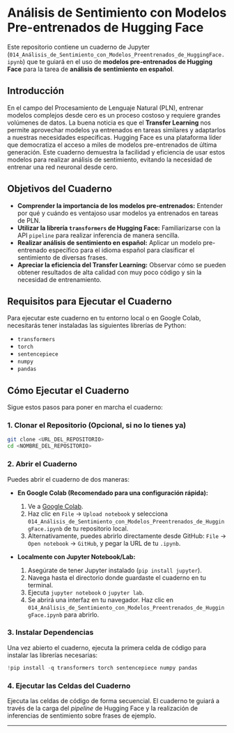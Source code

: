 

# Análisis de Sentimiento con Modelos Pre-entrenados de Hugging Face

Este repositorio contiene un cuaderno de Jupyter (`014_Análisis_de_Sentimiento_con_Modelos_Preentrenados_de_HuggingFace.ipynb`) que te guiará en el uso de **modelos pre-entrenados de Hugging Face** para la tarea de **análisis de sentimiento en español**.

## Introducción

En el campo del Procesamiento de Lenguaje Natural (PLN), entrenar modelos complejos desde cero es un proceso costoso y requiere grandes volúmenes de datos. La buena noticia es que el **Transfer Learning** nos permite aprovechar modelos ya entrenados en tareas similares y adaptarlos a nuestras necesidades específicas. Hugging Face es una plataforma líder que democratiza el acceso a miles de modelos pre-entrenados de última generación. Este cuaderno demuestra la facilidad y eficiencia de usar estos modelos para realizar análisis de sentimiento, evitando la necesidad de entrenar una red neuronal desde cero.

## Objetivos del Cuaderno

  * **Comprender la importancia de los modelos pre-entrenados:** Entender por qué y cuándo es ventajoso usar modelos ya entrenados en tareas de PLN.
  * **Utilizar la librería `transformers` de Hugging Face:** Familiarizarse con la API `pipeline` para realizar inferencia de manera sencilla.
  * **Realizar análisis de sentimiento en español:** Aplicar un modelo pre-entrenado específico para el idioma español para clasificar el sentimiento de diversas frases.
  * **Apreciar la eficiencia del Transfer Learning:** Observar cómo se pueden obtener resultados de alta calidad con muy poco código y sin la necesidad de entrenamiento.

## Requisitos para Ejecutar el Cuaderno

Para ejecutar este cuaderno en tu entorno local o en Google Colab, necesitarás tener instaladas las siguientes librerías de Python:

  * `transformers`
  * `torch`
  * `sentencepiece`
  * `numpy`
  * `pandas`

## Cómo Ejecutar el Cuaderno

Sigue estos pasos para poner en marcha el cuaderno:

### 1\. Clonar el Repositorio (Opcional, si no lo tienes ya)

```bash
git clone <URL_DEL_REPOSITORIO>
cd <NOMBRE_DEL_REPOSITORIO>
```

### 2\. Abrir el Cuaderno

Puedes abrir el cuaderno de dos maneras:

  * **En Google Colab (Recomendado para una configuración rápida):**

    1.  Ve a [Google Colab](https://colab.research.google.com/).
    2.  Haz clic en `File` -\> `Upload notebook` y selecciona `014_Análisis_de_Sentimiento_con_Modelos_Preentrenados_de_HuggingFace.ipynb` de tu repositorio local.
    3.  Alternativamente, puedes abrirlo directamente desde GitHub: `File` -\> `Open notebook` -\> `GitHub`, y pegar la URL de tu `.ipynb`.

  * **Localmente con Jupyter Notebook/Lab:**

    1.  Asegúrate de tener Jupyter instalado (`pip install jupyter`).
    2.  Navega hasta el directorio donde guardaste el cuaderno en tu terminal.
    3.  Ejecuta `jupyter notebook` o `jupyter lab`.
    4.  Se abrirá una interfaz en tu navegador. Haz clic en `014_Análisis_de_Sentimiento_con_Modelos_Preentrenados_de_HuggingFace.ipynb` para abrirlo.

### 3\. Instalar Dependencias

Una vez abierto el cuaderno, ejecuta la primera celda de código para instalar las librerías necesarias:

```python
!pip install -q transformers torch sentencepiece numpy pandas
```

### 4\. Ejecutar las Celdas del Cuaderno

Ejecuta las celdas de código de forma secuencial. El cuaderno te guiará a través de la carga del *pipeline* de Hugging Face y la realización de inferencias de sentimiento sobre frases de ejemplo.

-----
